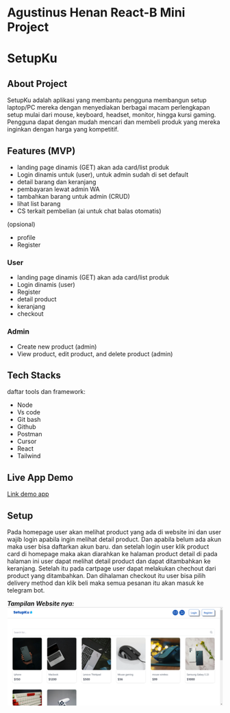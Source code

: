 # Agustinus Henan React-B Mini Project
# SetupKu

## About Project
SetupKu adalah aplikasi yang membantu pengguna membangun setup laptop/PC mereka dengan menyediakan berbagai macam perlengkapan setup mulai dari mouse, keyboard, headset, monitor, hingga kursi gaming. Pengguna dapat dengan mudah mencari dan membeli produk yang mereka inginkan dengan harga yang kompetitif.

## Features (MVP)
- landing page dinamis (GET) akan ada card/list produk 
- Login dinamis untuk (user), untuk admin sudah di set default
- detail barang dan keranjang
- pembayaran lewat admin WA 
- tambahkan barang untuk admin (CRUD) 
- lihat list barang
- CS terkait pembelian (ai untuk chat balas otomatis)

(opsional)
- profile
- Register

### User
- landing page dinamis (GET) akan ada card/list produk 
- Login dinamis (user)
- Register
- detail product 
- keranjang
- checkout

### Admin
- Create new product (admin)
- View product, edit product, and delete product (admin)

## Tech Stacks
daftar tools dan framework:
- Node
- Vs code
- Git bash
- Github
- Postman
- Cursor
- React
- Tailwind

## Live App Demo
[Link demo app](https://agustinus-henan-react-b-mini-project.vercel.app/)

## Setup 
Pada homepage user akan melihat product yang ada di website ini dan user wajib login apabila ingin melihat detail product. Dan apabila belum ada akun
maka user bisa daftarkan akun baru. dan setelah login user klik product card di homepage maka akan diarahkan ke halaman product detail di pada halaman ini user dapat melihat detail 
product dan dapat ditambahkan ke keranjang. Setelah itu pada cartpage user dapat melakukan chechout dari product yang ditambahkan. Dan dihalaman checkout itu user bisa pilih delivery method dan klik beli maka semua pesanan itu akan masuk ke telegram bot.

**_Tampilan Website nya:_**
![Landing Page](./vite-project/public/LandingPage.png)